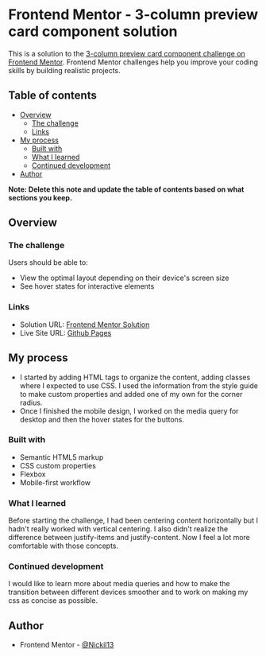 # Frontend Mentor - 3-column preview card component solution

This is a solution to the [3-column preview card component challenge on Frontend Mentor](https://www.frontendmentor.io/challenges/3column-preview-card-component-pH92eAR2-). Frontend Mentor challenges help you improve your coding skills by building realistic projects. 

## Table of contents

- [Overview](#overview)
  - [The challenge](#the-challenge)
  - [Links](#links)
- [My process](#my-process)
  - [Built with](#built-with)
  - [What I learned](#what-i-learned)
  - [Continued development](#continued-development)
- [Author](#author)

**Note: Delete this note and update the table of contents based on what sections you keep.**

## Overview

### The challenge

Users should be able to:

- View the optimal layout depending on their device's screen size
- See hover states for interactive elements

### Links

- Solution URL: [Frontend Mentor Solution](https://www.frontendmentor.io/solutions/mobile-first-3card-component-solution-css-flexbox-S4qlxZYvI)
- Live Site URL: [Github Pages](https://nickil13.github.io/FEM-3cards/)

## My process

- I started by adding HTML tags to organize the content, adding classes where I expected to use CSS. I used the information from the style guide to make custom properties and added one of my own for the corner radius.
- Once I finished the mobile design, I worked on the media query for desktop and then the hover states for the buttons.

### Built with

- Semantic HTML5 markup
- CSS custom properties
- Flexbox
- Mobile-first workflow


### What I learned

Before starting the challenge, I had been centering content horizontally but I hadn't really worked with vertical centering. I also didn't realize the difference between justify-items and justify-content. Now I feel a lot more comfortable with those concepts.

### Continued development

I would like to learn more about media queries and how to make the transition between different devices smoother and to work on making my css as concise as possible.


## Author
- Frontend Mentor - [@Nickil13](https://www.frontendmentor.io/profile/Nickil13)
